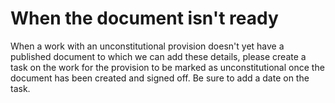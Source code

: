 # When the document isn't ready

When a work with an unconstitutional provision doesn't yet have a published document to which we can add these details, please create a task on the work for the provision to be marked as unconstitutional once the document has been created and signed off. Be sure to add a date on the task.

